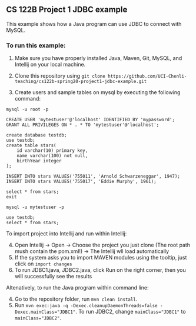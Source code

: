 ## CS 122B Project 1 JDBC example

This example shows how a Java program can use JDBC to connect with MySQL.

### To run this example: 

1. Make sure you have properly installed Java, Maven, Git, MySQL, and Intellij on your local machine.
2. Clone this repository using `git clone https://github.com/UCI-Chenli-teaching/cs122b-spring20-project1-jdbc-example.git`

3. Create users and sample tables on mysql by executing the following command:
```
mysql -u root -p

CREATE USER 'mytestuser'@'localhost' IDENTIFIED BY 'mypassword';
GRANT ALL PRIVILEGES ON * . * TO 'mytestuser'@'localhost';

create database testdb;
use testdb;
create table stars(
    id varchar(10) primary key,
    name varchar(100) not null,
    birthYear integer
);

INSERT INTO stars VALUES('755011', 'Arnold Schwarzeneggar', 1947);
INSERT INTO stars VALUES('755017', 'Eddie Murphy', 1961);

select * from stars;
exit

mysql -u mytestuser -p

use testdb;
select * from stars;
```

To import project into Intellij and run within Intellij:

4. Open Intellij -> Open -> Choose the project you just clone (The root path mush contain the pom.xml!) -> The Intellij wll load automatically
5. If the system asks you to import MAVEN modules using the tooltip, just click on `import changes`
6. To run JDBC1.java, JDBC2.java, click Run on the right corner, then you will successfully see the results

Altenatively, to run the Java program within command line:

4. Go to the repository folder, run `mvn clean install`.
5. Run `mvn exec:java -q -Dexec.cleanupDaemonThreads=false -Dexec.mainClass="JDBC1"`. To run JDBC2, change `mainClass="JDBC1"` to `mainClass="JDBC2"`.
